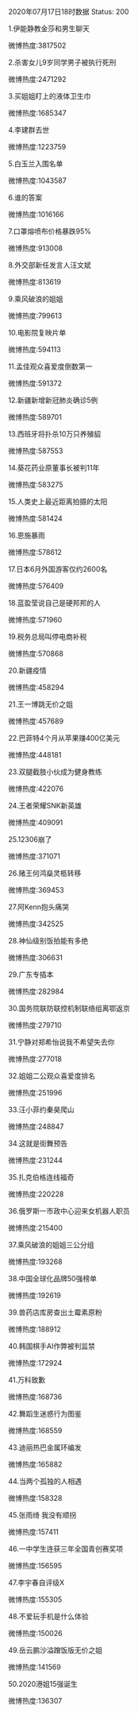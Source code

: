 2020年07月17日18时数据
Status: 200

1.伊能静教金莎和男生聊天

微博热度:3817502

2.杀害女儿9岁同学男子被执行死刑

微博热度:2471292

3.买姐姐盯上的液体卫生巾

微博热度:1685347

4.李建群去世

微博热度:1223759

5.白玉兰入围名单

微博热度:1043587

6.谁的答案

微博热度:1016166

7.口罩熔喷布价格暴跌95%

微博热度:913008

8.外交部新任发言人汪文斌

微博热度:813619

9.乘风破浪的姐姐

微博热度:799613

10.电影院复映片单

微博热度:594113

11.孟佳观众喜爱度倒数第一

微博热度:591372

12.新疆新增新冠肺炎确诊5例

微博热度:589701

13.西班牙将扑杀10万只养殖貂

微博热度:587553

14.葵花药业原董事长被判11年

微博热度:583275

15.人类史上最近距离拍摄的太阳

微博热度:581424

16.恩施暴雨

微博热度:578612

17.日本6月外国游客仅约2600名

微博热度:576409

18.蓝盈莹说自己是硬邦邦的人

微博热度:571960

19.税务总局叫停电商补税

微博热度:570868

20.新疆疫情

微博热度:458294

21.王一博跳无价之姐

微博热度:457689

22.巴菲特4个月从苹果赚400亿美元

微博热度:448181

23.双腿截肢小伙成为健身教练

微博热度:422076

24.王者荣耀SNK新英雄

微博热度:409091

25.12306崩了

微博热度:371071

26.赌王何鸿燊灵柩转移

微博热度:369453

27.阿Kenn抱头痛哭

微博热度:342525

28.神仙级别饭拍能有多绝

微博热度:306631

29.广东专插本

微博热度:282984

30.国务院联防联控机制联络组离鄂返京

微博热度:279710

31.宁静对郑希怡说我不希望失去你

微博热度:277018

32.姐姐二公观众喜爱度排名

微博热度:251996

33.汪小菲约秦昊爬山

微博热度:248847

34.这就是街舞预告

微博热度:231244

35.扎克伯格连线福奇

微博热度:220228

36.俄罗斯一市政中心迎来女机器人职员

微博热度:215400

37.乘风破浪的姐姐三公分组

微博热度:193268

38.中国全球化品牌50强榜单

微博热度:192619

39.兽药店库房查出土霉素原粉

微博热度:188912

40.韩国棋手AI作弊被判监禁

微博热度:172924

41.万科致歉

微博热度:168736

42.舞蹈生迷惑行为图鉴

微博热度:168559

43.迪丽热巴金属环编发

微博热度:165882

44.当两个孤独的人相遇

微博热度:158328

45.张雨绮 我没有顺拐

微博热度:157411

46.一中学生连获三年全国青创赛奖项

微博热度:156595

47.李宇春自评级X

微博热度:155305

48.不爱玩手机是什么体验

微博热度:150026

49.岳云鹏沙溢蹭饭版无价之姐

微博热度:141569

50.2020港姐15强诞生

微博热度:136307

